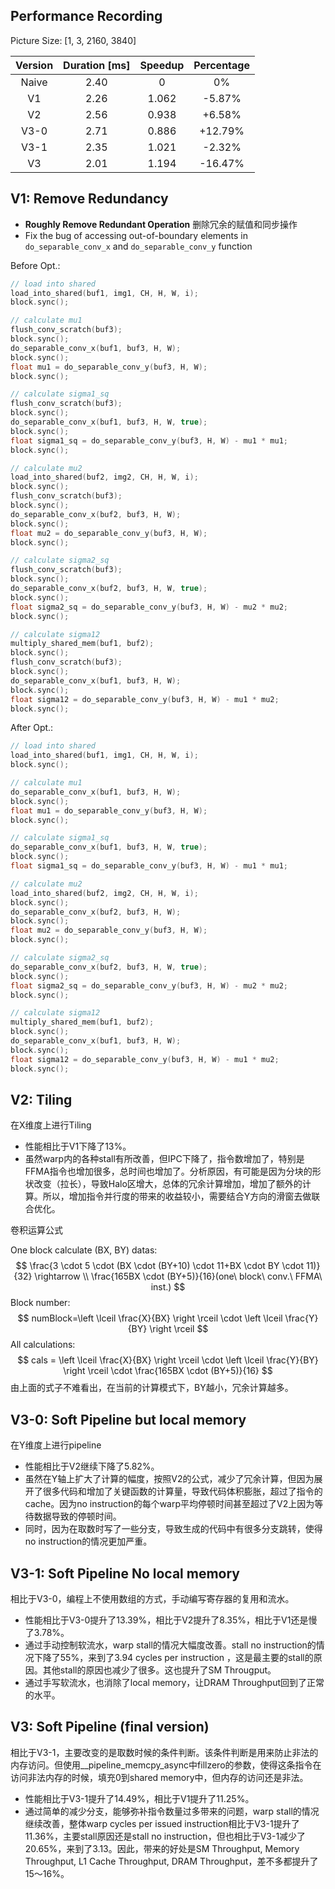 ## Performance Recording

Picture Size: [1, 3, 2160, 3840]

| Version | Duration [ms] | Speedup | Percentage |
| :-----: | :-----------: | :-----: | :--------: |
|  Naive  |     2.40      |    0    |     0%     |
|   V1    |     2.26      |  1.062  |   -5.87%   |
|   V2    |     2.56      |  0.938  |   +6.58%   |
|  V3-0   |     2.71      |  0.886  |  +12.79%   |
|  V3-1   |     2.35      |  1.021  |   -2.32%   |
|   V3    |     2.01      |  1.194  |  -16.47%   |



## V1: Remove Redundancy

- **Roughly Remove Redundant Operation** 删除冗余的赋值和同步操作
- Fix the bug of accessing out-of-boundary elements in `do_separable_conv_x` and `do_separable_conv_y` function

Before Opt.:
```cpp
// load into shared
load_into_shared(buf1, img1, CH, H, W, i);
block.sync();

// calculate mu1
flush_conv_scratch(buf3);
block.sync();
do_separable_conv_x(buf1, buf3, H, W);
block.sync();
float mu1 = do_separable_conv_y(buf3, H, W);
block.sync();

// calculate sigma1_sq
flush_conv_scratch(buf3);
block.sync();
do_separable_conv_x(buf1, buf3, H, W, true);
block.sync();
float sigma1_sq = do_separable_conv_y(buf3, H, W) - mu1 * mu1;
block.sync();

// calculate mu2
load_into_shared(buf2, img2, CH, H, W, i);
block.sync();
flush_conv_scratch(buf3);
block.sync();
do_separable_conv_x(buf2, buf3, H, W);
block.sync();
float mu2 = do_separable_conv_y(buf3, H, W);
block.sync();

// calculate sigma2_sq
flush_conv_scratch(buf3);
block.sync();
do_separable_conv_x(buf2, buf3, H, W, true);
block.sync();
float sigma2_sq = do_separable_conv_y(buf3, H, W) - mu2 * mu2;
block.sync();

// calculate sigma12
multiply_shared_mem(buf1, buf2);
block.sync();
flush_conv_scratch(buf3);
block.sync();
do_separable_conv_x(buf1, buf3, H, W);
block.sync();
float sigma12 = do_separable_conv_y(buf3, H, W) - mu1 * mu2;
block.sync();
```

After Opt.:
```cpp
// load into shared
load_into_shared(buf1, img1, CH, H, W, i);
block.sync();

// calculate mu1
do_separable_conv_x(buf1, buf3, H, W);
block.sync();
float mu1 = do_separable_conv_y(buf3, H, W);
block.sync();

// calculate sigma1_sq
do_separable_conv_x(buf1, buf3, H, W, true);
block.sync();
float sigma1_sq = do_separable_conv_y(buf3, H, W) - mu1 * mu1;

// calculate mu2
load_into_shared(buf2, img2, CH, H, W, i);
block.sync();
do_separable_conv_x(buf2, buf3, H, W);
block.sync();
float mu2 = do_separable_conv_y(buf3, H, W);
block.sync();

// calculate sigma2_sq
do_separable_conv_x(buf2, buf3, H, W, true);
block.sync();
float sigma2_sq = do_separable_conv_y(buf3, H, W) - mu2 * mu2;
block.sync();

// calculate sigma12
multiply_shared_mem(buf1, buf2);
block.sync();
do_separable_conv_x(buf1, buf3, H, W);
block.sync();
float sigma12 = do_separable_conv_y(buf3, H, W) - mu1 * mu2;
block.sync();
```

## V2: Tiling

在X维度上进行Tiling

- 性能相比于V1下降了13%。
- 虽然warp内的各种stall有所改善，但IPC下降了，指令数增加了，特别是FFMA指令也增加很多，总时间也增加了。分析原因，有可能是因为分块的形状改变（拉长），导致Halo区增大，总体的冗余计算增加，增加了额外的计算。所以，增加指令并行度的带来的收益较小，需要结合Y方向的滑窗去做联合优化。

卷积运算公式

One block calculate (BX, BY) datas: 
$$
\frac{3 \cdot 5 \cdot (BX \cdot (BY+10) \cdot 11+BX \cdot BY \cdot 11)}{32} \rightarrow \\ 
\frac{165BX \cdot (BY+5)}{16}(one\ block\ conv.\ FFMA\ inst.)
$$
Block number:
$$
numBlock=\left \lceil \frac{X}{BX} \right \rceil \cdot \left \lceil \frac{Y}{BY} \right \rceil
$$
All calculations:
$$
cals = \left \lceil \frac{X}{BX} \right \rceil \cdot \left \lceil \frac{Y}{BY} \right \rceil \cdot \frac{165BX \cdot (BY+5)}{16}
$$
由上面的式子不难看出，在当前的计算模式下，BY越小，冗余计算越多。

## V3-0: Soft Pipeline but local memory

在Y维度上进行pipeline

- 性能相比于V2继续下降了5.82%。
- 虽然在Y轴上扩大了计算的幅度，按照V2的公式，减少了冗余计算，但因为展开了很多代码和增加了关键函数的计算量，导致代码体积膨胀，超过了指令的cache。因为no instruction的每个warp平均停顿时间甚至超过了V2上因为等待数据导致的停顿时间。
- 同时，因为在取数时写了一些分支，导致生成的代码中有很多分支跳转，使得no instruction的情况更加严重。

## V3-1: Soft Pipeline No local memory

相比于V3-0，编程上不使用数组的方式，手动编写寄存器的复用和流水。

- 性能相比于V3-0提升了13.39%，相比于V2提升了8.35%，相比于V1还是慢了3.78%。
- 通过手动控制软流水，warp stall的情况大幅度改善。stall no instruction的情况下降了55%，来到了3.94 cycles per instruction ，这是最主要的stall的原因。其他stall的原因也减少了很多。这也提升了SM Througput。
- 通过手写软流水，也消除了local memory，让DRAM Throughput回到了正常的水平。

## V3: Soft Pipeline (final version)

相比于V3-1，主要改变的是取数时候的条件判断。该条件判断是用来防止非法的内存访问。但使用__pipeline_memcpy_async中fillzero的参数，使得这条指令在访问非法内存的时候，填充0到shared memory中，但内存的访问还是非法。

- 性能相比于V3-1提升了14.49%，相比于V1提升了11.25%。
- 通过简单的减少分支，能够弥补指令数量过多带来的问题，warp stall的情况继续改善，整体warp cycles per issued instruction相比于V3-1提升了11.36%，主要stall原因还是stall no instruction，但也相比于V3-1减少了20.65%，来到了3.13。因此，带来的好处是SM Throughput, Memory Throughput, L1 Cache Throughput, DRAM Throughput，差不多都提升了15～16%。

